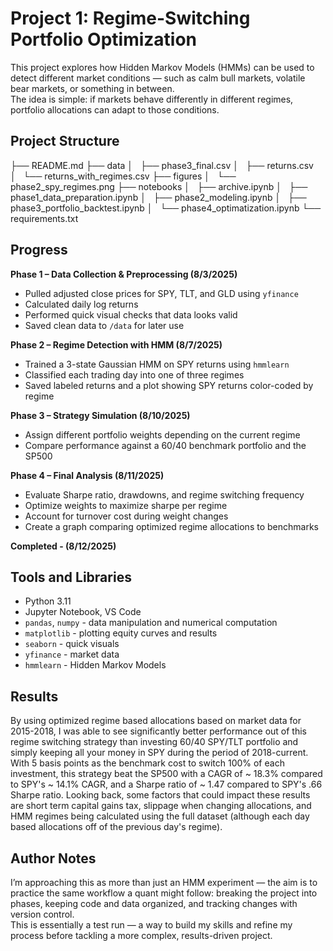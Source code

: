 # Project 1: Regime-Switching Portfolio Optimization

This project explores how Hidden Markov Models (HMMs) can be used to detect different market conditions — such as calm bull markets, volatile bear markets, or something in between.  
The idea is simple: if markets behave differently in different regimes, portfolio allocations can adapt to those conditions.

## Project Structure

├── README.md
├── data
│   ├── phase3_final.csv
│   ├── returns.csv
│   └── returns_with_regimes.csv
├── figures
│   └── phase2_spy_regimes.png
├── notebooks
│   ├── archive.ipynb
│   ├── phase1_data_preparation.ipynb
│   ├── phase2_modeling.ipynb
│   ├── phase3_portfolio_backtest.ipynb
│   └── phase4_optimatization.ipynb
└── requirements.txt

## Progress

**Phase 1 – Data Collection & Preprocessing (8/3/2025)**
- Pulled adjusted close prices for SPY, TLT, and GLD using `yfinance`
- Calculated daily log returns
- Performed quick visual checks that data looks valid
- Saved clean data to `/data` for later use

**Phase 2 – Regime Detection with HMM (8/7/2025)**
- Trained a 3-state Gaussian HMM on SPY returns using `hmmlearn`
- Classified each trading day into one of three regimes
- Saved labeled returns and a plot showing SPY returns color-coded by regime

**Phase 3 – Strategy Simulation (8/10/2025)**  
- Assign different portfolio weights depending on the current regime
- Compare performance against a 60/40 benchmark portfolio and the SP500

**Phase 4 – Final Analysis (8/11/2025)**  
- Evaluate Sharpe ratio, drawdowns, and regime switching frequency
- Optimize weights to maximize sharpe per regime
- Account for turnover cost during weight changes
- Create a graph comparing optimized regime allocations to benchmarks

**Completed - (8/12/2025)**

## Tools and Libraries

- Python 3.11  
- Jupyter Notebook, VS Code  
- `pandas`, `numpy` - data manipulation and numerical computation
- `matplotlib` - plotting equity curves and results
- `seaborn` - quick visuals
- `yfinance` - market data  
- `hmmlearn` - Hidden Markov Models  

## Results

By using optimized regime based allocations based on market data for 2015-2018, I was able to see significantly better performance out of this regime switching strategy than investing 60/40 SPY/TLT portfolio and simply keeping all your money in SPY during the period of 2018-current. With 5 basis points as the benchmark cost to switch 100% of each investment, this strategy beat the SP500 with a CAGR of ~ 18.3% compared to SPY's ~ 14.1% CAGR, and a Sharpe ratio of ~ 1.47 compared to SPY's .66 Sharpe ratio. Looking back, some factors that could impact these results are short term capital gains tax, slippage when changing allocations, and HMM regimes being calculated using the full dataset (although each day based allocations off of the previous day's regime).

## Author Notes

I’m approaching this as more than just an HMM experiment — the aim is to practice the same workflow a quant might follow: breaking the project into phases, keeping code and data organized, and tracking changes with version control.  
This is essentially a test run — a way to build my skills and refine my process before tackling a more complex, results-driven project.